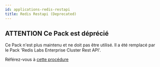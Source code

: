 ```yaml
---
id: applications-redis-restapi
title: Redis Restapi (Deprecated)
---
```


## **ATTENTION** Ce Pack est déprécié

Ce Pack n'est plus maintenu et ne doit pas être utilisé. Il a été remplacé par le Pack 'Redis Labs Enterprise Cluster Rest API'.

Référez-vous à [cette procédure](applications-redis-rlec-restapi)
